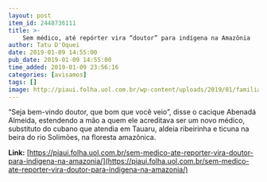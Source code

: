 ```yaml
---
layout: post
item_id: 2448736111
title: >-
    Sem médico, até repórter vira “doutor” para indígena na Amazônia
author: Tatu D'Oquei
date: 2019-01-09 14:55:00
pub_date: 2019-01-09 14:55:00
time_added: 2019-01-09 23:56:16
categories: [avisamos]
tags: []
image: http://piaui.folha.uol.com.br/wp-content/uploads/2019/01/familia-indios_redes.jpg
---
```


“Seja bem-vindo doutor, que bom que você veio”, disse o cacique Abenadá Almeida, estendendo a mão a quem ele acreditava ser um novo médico, substituto do cubano que atendia em Tauaru, aldeia ribeirinha e ticuna na beira do rio Solimões, na floresta amazônica.

**Link:** [https://piaui.folha.uol.com.br/sem-medico-ate-reporter-vira-doutor-para-indigena-na-amazonia/](https://piaui.folha.uol.com.br/sem-medico-ate-reporter-vira-doutor-para-indigena-na-amazonia/)

